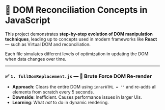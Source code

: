# 🧠 DOM Reconciliation Concepts in JavaScript

This project demonstrates **step-by-step evolution of DOM manipulation techniques**, leading up to concepts used in modern frameworks like **React** — such as Virtual DOM and reconciliation.

Each file simulates different levels of optimization in updating the DOM when data changes over time.

---

### ✅ `1. fullDomReplacement.js` — 🔁 Brute Force DOM Re-render
- **Approach**: Clears the entire DOM using `innerHTML = ''` and re-adds all elements from scratch every 5 seconds.
- **Downside**: Inefficient. Causes performance issues in larger UIs.
- **Learning**: What *not* to do in dynamic rendering.